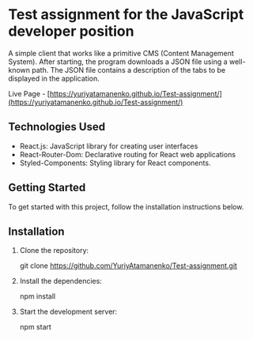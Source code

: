 # Test assignment for the JavaScript developer position

A simple client that works like a primitive CMS (Content Management System).
After starting, the program downloads a JSON file using a well-known path. The
JSON file contains a description of the tabs to be displayed in the application.

Live Page -
[https://yuriyatamanenko.github.io/Test-assignment/](https://yuriyatamanenko.github.io/Test-assignment/)

## Technologies Used

- React.js: JavaScript library for creating user interfaces
- React-Router-Dom: Declarative routing for React web applications
- Styled-Components: Styling library for React components.

## Getting Started

To get started with this project, follow the installation instructions below.

## Installation

1. Clone the repository:

   git clone https://github.com/YuriyAtamanenko/Test-assignment.git

2. Install the dependencies:

   npm install

3. Start the development server:

   npm start

